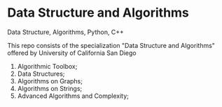# Data Structure and Algorithms

Data Structure, Algorithms, Python, C++

This repo consists of the specialization "Data Structure and Algorithms" offered by University of California San Diego

1. Algorithmic Toolbox;
2. Data Structures;
3. Algorithms on Graphs;
4. Algorithms on Strings;
5. Advanced Algorithms and Complexity;
